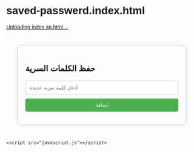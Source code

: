 # saved-passwerd.index.html




[Uploading index sp.html…]()<!DOCTYPE html>
<html lang="en">
<head>
    <meta charset="UTF-8">
    <meta name="viewport" content="width=device-width, initial-scale=1.0">
    <title>حفظ الكلمات السرية</title>
    <style>
        body {
            font-family: Arial, sans-serif;
        }
        #passwords-container {
            width: 80%;
            margin: 40px auto;
            padding: 20px;
            border: 1px solid #ccc;
            border-radius: 10px;
            box-shadow: 0 0 10px rgba(0, 0, 0, 0.1);
        }
        #passwords-list {
            list-style: none;
            padding: 0;
            margin: 0;
        }
        #passwords-list li {
            padding: 10px;
            border-bottom: 1px solid #ccc;
        }
        #passwords-list li:last-child {
            border-bottom: none;
        }
        #add-password-form {
            margin-top: 20px;
        }
        #add-password-form input[type="text"] {
            width: 100%;
            padding: 10px;
            margin-bottom: 10px;
            border: 1px solid #ccc;
        }
        #add-password-form button[type="submit"] {
            width: 100%;
            padding: 10px;
            background-color: #4CAF50;
            color: #fff;
            border: none;
            border-radius: 5px;
            cursor: pointer;
        }
        #add-password-form button[type="submit"]:hover {
            background-color: #3e8e41;
        }
    </style>
</head>
<body>
    <div id="passwords-container">
        <h2>حفظ الكلمات السرية</h2>
        <ul id="passwords-list"></ul>
        <form id="add-password-form">
            <input type="text" id="password-input" placeholder="أدخل كلمة سرية جديدة">
            <button type="submit">إضافة</button>
        </form>
    </div>

    <script src="javascript.js"></script>
</body>
</html>




